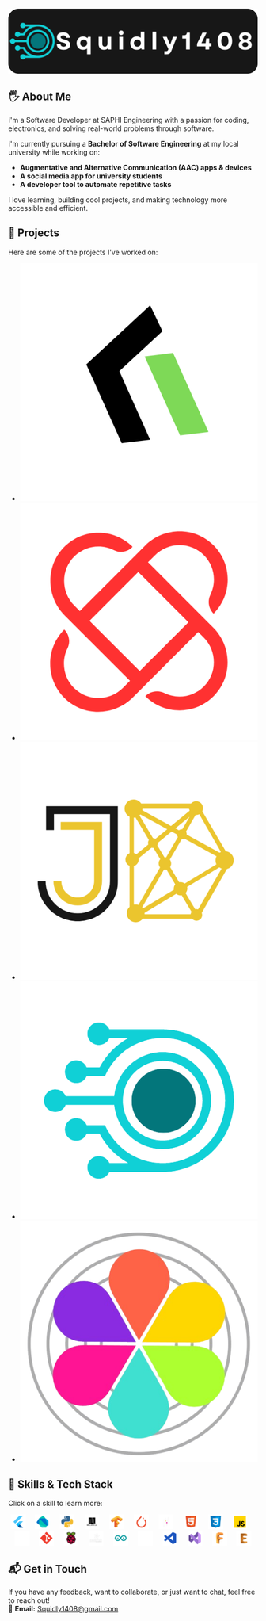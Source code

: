 ![Logo](https://raw.githubusercontent.com/Squidly1408/Squidly1408/refs/heads/main/images/Squidly1408%20banner%20(Black%20Button%20Background).png)

## 🖐️ About Me
I'm a Software Developer at SAPHI Engineering with a passion for coding, electronics, and solving real-world problems through software.  

I'm currently pursuing a **Bachelor of Software Engineering** at my local university while working on:  
- **Augmentative and Alternative Communication (AAC) apps & devices**  
- **A social media app for university students**  
- **A developer tool to automate repetitive tasks**  

I love learning, building cool projects, and making technology more accessible and efficient.

## 🚀 Projects
Here are some of the projects I've worked on:

- [![Strocoge](images/projects/strocoge.png)](https://github.com/Squidly1408/Strocoge)  
- [![Luvium](images/projects/luvium.png)](https://github.com/Squidly1408/fic)  
- [![AAC App](images/projects/aac_app.png)](https://github.com/Squidly1408/aaca)  
- [![Folder Tools](images/projects/portfolio.png)](https://github.com/Squidly1408/Squidly-s_Folder_Tools)  
- [![BPE Flower](images/projects/BPE-flower.png)](https://github.com/Squidly1408/BPE-Flower)  

## 📒 Skills & Tech Stack
Click on a skill to learn more:

<div align="center">
  <a href="https://flutter.dev" target="_blank"><img src="images/skills/flutter.png" height="30" alt="Flutter logo" /></a>
  <img width="12" />
  <a href="https://dart.dev" target="_blank"><img src="images/skills/dart.png" height="30" alt="Dart logo" /></a>
  <img width="12" />
  <a href="https://www.python.org" target="_blank"><img src="images/skills/python.png" height="30" alt="Python logo" /></a>
  <img width="12" />
  <a href="https://micropython.org" target="_blank"><img src="images/skills/micropython.png" height="30" alt="MicroPython logo" /></a>
  <img width="12" />
  <a href="https://www.tensorflow.org" target="_blank"><img src="images/skills/tensorflow.png" height="30" alt="TensorFlow logo" /></a>
  <img width="12" />
  <a href="https://pytorch.org" target="_blank"><img src="images/skills/pyTorch.png" height="30" alt="PyTorch logo" /></a>
  <img width="12" />
  <a href="https://pandas.pydata.org" target="_blank"><img src="images/skills/pandas.png" height="30" alt="Pandas logo" /></a>
  <img width="12" />
  <a href="https://developer.mozilla.org/en-US/docs/Web/HTML" target="_blank"><img src="images/skills/html.png" height="30" alt="HTML5 logo" /></a>
  <img width="12" />
  <a href="https://developer.mozilla.org/en-US/docs/Web/CSS" target="_blank"><img src="images/skills/css.png" height="30" alt="CSS logo" /></a>
  <img width="12" />
  <a href="https://developer.mozilla.org/en-US/docs/Web/JavaScript" target="_blank"><img src="images/skills/js.png" height="30" alt="JavaScript logo" /></a>
  <img width="12" />
  <a href="https://github.com" target="_blank"><img src="images/skills/github.png" height="30" alt="GitHub logo" /></a>
  <img width="12" />
  <a href="https://git-scm.com" target="_blank"><img src="images/skills/git.png" height="30" alt="Git logo" /></a>
  <img width="12" />
  <a href="https://www.raspberrypi.org" target="_blank"><img src="images/skills/rpi.png" height="30" alt="Raspberry Pi logo" /></a>
  <img width="12" />
  <a href="https://www.adafruit.com" target="_blank"><img src="images/skills/adafruit.png" height="30" alt="Adafruit logo" /></a>
  <img width="12" />
  <a href="https://www.arduino.cc" target="_blank"><img src="images/skills/arduino.png" height="30" alt="Arduino logo" /></a>
  <img width="12" />
  <a href="https://www.linux.org" target="_blank"><img src="images/skills/linux.png" height="30" alt="Linux logo" /></a>
  <img width="12" />
  <a href="https://code.visualstudio.com" target="_blank"><img src="images/skills/vsc.png" height="30" alt="VS Code logo" /></a>
  <img width="12" />
  <a href="https://visualstudio.microsoft.com" target="_blank"><img src="images/skills/vs.png" height="30" alt="Visual Studio logo" /></a>
  <img width="12" />
  <a href="https://www.autodesk.com/products/fusion-360/overview" target="_blank"><img src="images/skills/fusion360.png" height="30" alt="Fusion 360 logo" /></a>
  <img width="12" />
  <a href="https://www.autodesk.com/products/eagle/overview" target="_blank"><img src="images/skills/eagle.png" height="30" alt="Autodesk Eagle logo" /></a>
</div>

## 📬 Get in Touch  
If you have any feedback, want to collaborate, or just want to chat, feel free to reach out!  
📧 **Email:** [Squidly1408@gmail.com](mailto:Squidly1408@gmail.com)
